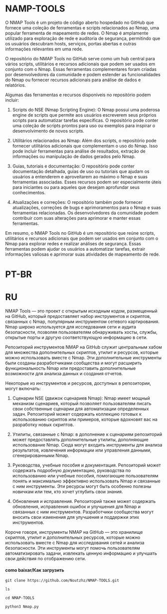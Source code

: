NAMP-TOOLS
=========================================================================================================================================

O NMAP Tools é um projeto de código aberto hospedado no GitHub que fornece uma coleção de ferramentas e scripts relacionados ao Nmap, uma popular ferramenta de mapeamento de redes. O Nmap é amplamente utilizado para exploração de rede e auditoria de segurança, permitindo que os usuários descubram hosts, serviços, portas abertas e outras informações relevantes em uma rede.

O repositório do NMAP Tools no GitHub serve como um hub central para vários scripts, utilitários e recursos adicionais que podem ser usados em conjunto com o Nmap. Essas ferramentas complementares foram criadas por desenvolvedores da comunidade e podem estender as funcionalidades do Nmap ou fornecer recursos adicionais para análise de dados e relatórios.

Algumas das ferramentas e recursos disponíveis no repositório podem incluir:

1. Scripts do NSE (Nmap Scripting Engine): O Nmap possui uma poderosa engine de scripts que permite aos usuários escreverem seus próprios scripts para automatizar tarefas específicas. O repositório pode conter uma coleção de scripts prontos para uso ou exemplos para inspirar o desenvolvimento de novos scripts.

2. Utilitários relacionados ao Nmap: Além dos scripts, o repositório pode fornecer utilitários adicionais que complementam o uso do Nmap. Isso pode incluir ferramentas para análise de resultados, extração de informações ou manipulação de dados gerados pelo Nmap.

3. Guias, tutoriais e documentação: O repositório pode conter documentação detalhada, guias de uso ou tutoriais que ajudam os usuários a entenderem e aproveitarem ao máximo o Nmap e suas ferramentas associadas. Esses recursos podem ser especialmente úteis para iniciantes ou para aqueles que desejam aprofundar seus conhecimentos.

4. Atualizações e correções: O repositório também pode fornecer atualizações, correções de bugs e aprimoramentos para o Nmap e suas ferramentas relacionadas. Os desenvolvedores da comunidade podem contribuir com suas alterações para aprimorar e manter essas ferramentas.

Em resumo, o NMAP Tools no GitHub é um repositório que reúne scripts, utilitários e recursos adicionais que podem ser usados em conjunto com o Nmap para explorar redes e realizar análises de segurança. Essas ferramentas podem ajudar os usuários a automatizar tarefas,
extrair informações valiosas e aprimorar suas atividades de mapeamento de rede.

PT-BR
=========================================================================================================================================
RU
=========================================================================================================================================

NMAP Tools — это проект с открытым исходным кодом, размещенный на GitHub, который предоставляет набор инструментов и скриптов, связанных с Nmap, популярным инструментом сетевого картирования. Nmap широко используется для исследования сети и аудита безопасности, позволяя пользователям обнаруживать хосты, службы, открытые порты и другую соответствующую информацию в сети.

Репозиторий инструментов NMAP на GitHub служит центральным хабом для множества дополнительных скриптов, утилит и ресурсов, которые можно использовать вместе с Nmap. Эти дополнительные инструменты были созданы разработчиками сообщества и могут расширить функциональность Nmap или предоставить дополнительные возможности для анализа данных и создания отчетов.

Некоторые из инструментов и ресурсов, доступных в репозитории, могут включать:

1. Сценарии NSE (движок сценариев Nmap): Nmap имеет мощный механизм сценариев, который позволяет пользователям писать свои собственные сценарии для автоматизации определенных задач. Репозиторий может содержать коллекцию готовых к использованию скриптов или примеров, которые вдохновят вас на разработку новых скриптов.

2. Утилиты, связанные с Nmap: в дополнение к сценариям репозиторий может предоставлять дополнительные утилиты, дополняющие использование Nmap. Сюда могут входить инструменты для анализа результатов, извлечения информации или управления данными, сгенерированными Nmap.

3. Руководства, учебные пособия и документация. Репозиторий может содержать подробную документацию, руководства по использованию или учебные пособия, помогающие пользователям понять и максимально эффективно использовать Nmap и связанные с ним инструменты. Эти ресурсы могут быть особенно полезны новичкам или тем, кто хочет углубить свои знания.

4. Обновления и исправления. Репозиторий также может содержать обновления, исправления ошибок и улучшения для Nmap и связанных с ним инструментов. Разработчики сообщества могут вносить свои изменения для улучшения и поддержки этих инструментов.

Короче говоря, инструменты NMAP на GitHub — это хранилище скриптов, утилит и дополнительных ресурсов, которые можно использовать вместе с Nmap для исследования сетей и анализа безопасности. Эти инструменты могут помочь пользователям автоматизировать задачи, извлекать ценную информацию и улучшать свои действия по отображению сети.

#### como baixar/Как загрузить

    git clone https://github.com/Noutzhz/NMAP-TOOLS.git

    ls

    cd NMAP-TOOLS

    python3 Nmap.py
